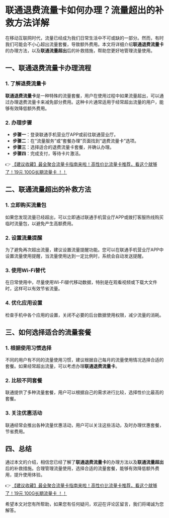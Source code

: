 # 联通退费流量卡如何办理？流量超出的补救方法详解

在移动互联网时代，流量已经成为我们日常生活中不可或缺的一部分。然而，有时我们可能会不小心超出流量套餐，导致额外费用。本文将详细介绍**联通退费流量卡**的办理方法，以及**联通流量超出**后的补救措施，帮助您更好地管理流量使用。

## 一、联通退费流量卡办理流程

### 1. 了解退费流量卡
**联通退费流量卡**是一种特殊的流量套餐，用户在使用过程中如果流量超出，可以通过办理退费流量卡来减免部分费用。这种卡片通常适用于经常超出流量的用户，能够有效降低额外费用。

### 2. 办理步骤
- **步骤一**：登录联通手机营业厅APP或前往联通营业厅。
- **步骤二**：在“流量服务”或“套餐办理”页面找到“退费流量卡”选项。
- **步骤三**：选择适合的退费流量卡套餐，并确认办理。
- **步骤四**：完成支付，等待卡片激活。

👉 [【建议收藏】最全聚合流量卡指南来啦！高性价比流量卡推荐，看这个就够了！19元 100G长期流量卡 ！！](https://bit.ly/Liuliangka)

## 二、联通流量超出的补救方法

### 1. 立即购买流量包
如果您发现流量已经超出，可以立即通过联通手机营业厅APP或拨打客服热线购买临时流量包，以避免产生高额费用。

### 2. 设置流量提醒
为了避免再次超出流量，建议设置流量提醒功能。您可以在联通手机营业厅APP中设置流量使用提醒，当流量使用达到一定比例时，系统会自动发送提醒。

### 3. 使用Wi-Fi替代
在日常使用中，尽量使用Wi-Fi替代移动数据，特别是在观看视频或下载大文件时，这样可以有效节省流量。

### 4. 优化应用设置
检查手机中各个应用的设置，关闭不必要的后台数据使用权限，减少流量的消耗。

## 三、如何选择适合的流量套餐

### 1. 根据使用习惯选择
不同的用户有不同的流量使用习惯，建议根据自己每月的流量使用情况选择合适的套餐。如果经常超出流量，可以考虑办理**联通退费流量卡**。

### 2. 比较不同套餐
联通提供了多种流量套餐，用户可以根据自己的需求进行比较，选择性价比最高的套餐。

### 3. 关注优惠活动
联通经常会推出各种流量优惠活动，用户可以关注这些活动，及时办理优惠套餐，节省费用。

## 四、总结

通过本文的介绍，相信您已经了解了**联通退费流量卡**的办理方法以及**联通流量超出**后的补救措施。合理管理流量使用，选择合适的流量套餐，能够有效降低额外费用，提升使用体验。

👉 [【建议收藏】最全聚合流量卡指南来啦！高性价比流量卡推荐，看这个就够了！19元 100G长期流量卡 ！！](https://bit.ly/Liuliangka)

希望本文对您有所帮助，如果您有任何疑问，欢迎在评论区留言，我们将竭诚为您解答。